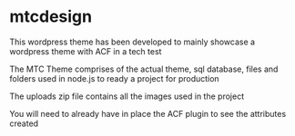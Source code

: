 # mtcdesign

This wordpress theme has been developed to mainly showcase a wordpress theme with ACF in a tech test

The MTC Theme comprises of the actual theme, sql database, files and folders used in node.js to ready a project for production

The uploads zip file contains all the images used in the project

You will need to already have in place the ACF plugin to see the attributes created
